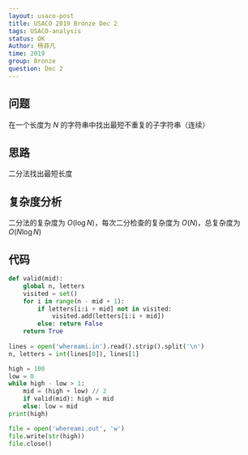 ```yaml
---
layout: usaco-post
title: USACO 2019 Bronze Dec 2
tags: USACO-analysis
status: OK
Author: 杨菲凡
time: 2019
group: Bronze
question: Dec 2
---
```

## 问题

在一个长度为 $N$ 的字符串中找出最短不重复的子字符串（连续）

## 思路

二分法找出最短长度

## 复杂度分析

二分法的复杂度为 $O(\log N)$，每次二分检查的复杂度为 $O(N)$，总复杂度为 $O(N \log N)$

## 代码

```python
def valid(mid):
	global n, letters
	visited = set()
	for i in range(n - mid + 1):
		if letters[i:i + mid] not in visited:
			visited.add(letters[i:i + mid])
		else: return False
	return True
	
lines = open('whereami.in').read().strip().split('\n')
n, letters = int(lines[0]), lines[1]

high = 100
low = 0
while high - low > 1:
	mid = (high + low) // 2
	if valid(mid): high = mid
	else: low = mid
print(high)

file = open('whereami.out', 'w')
file.write(str(high))
file.close()
```